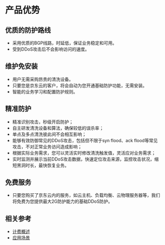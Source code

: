 # 产品优势

## 优质的防护路线

- 采用优质的BGP线路，时延低，保证业务稳定和可用。
- 受到DDoS攻击后不会影响访问的速度。

## 维护免安装
- 用户无需采购昂贵的清洗设备。
- 只要您是京东云的客户，将会自动为您开通基础防护功能，无需安装。
- 智能的业务学习和配置防护规则。

## 精准防护

- 精准识别攻击，秒级开启防护；
- 自主研发清洗设备和算法，确保较低的误杀率；
- 单点及多点清洗彼此间不会相互影响；
- 能够有效防御常见的DDoS攻击，包括但不限于syn flood、ack flood等常见攻击，不对正常业务访问造成影响；
- 根据实际业务需求，您可以灵活实时修改清洗触发值，灵活应对业务需求；
- 实时监测并展示当前DDoS攻击数据，快速定位攻击来源，监控攻击状况，缩短黑洞时长，最快恢复业务。

## 免费服务

- 只要您购买了京东云内的服务，如云主机、负载均衡、云物理服务器等，我们将免费为您提供最大2G防护能力的基础DDoS防护。

## 相关参考
- [计费概述](../Pricing/Billing-Overview.md)
- [应用场景](../Introduction/Application-Scenarios.md)
